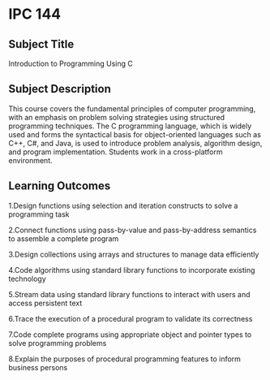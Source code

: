 # IPC 144


## Subject Title
Introduction to Programming Using C




## Subject Description

This course covers the fundamental principles of computer programming, with an emphasis on problem solving strategies 
using structured programming techniques. The C programming language, which is widely used and forms the syntactical basis 
for object-oriented languages such as C++, C#, and Java, is used to introduce problem analysis, algorithm design, and program 
implementation. Students work in a cross-platform environment.




## Learning Outcomes

1.Design functions using selection and iteration constructs to solve a programming task

2.Connect functions using pass-by-value and pass-by-address semantics to assemble a complete program

3.Design collections using arrays and structures to manage data efficiently

4.Code algorithms using standard library functions to incorporate existing technology

5.Stream data using standard library functions to interact with users and access persistent text

6.Trace the execution of a procedural program to validate its correctness 

7.Code complete programs using appropriate object and pointer types to solve programming problems

8.Explain the purposes of procedural programming features to inform business persons


